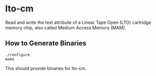 lto-cm
=======

Read and write the text attribute of a Linear Tape Open (LTO) cartridge memory chip, also called Medium Access Memory (MAM).


How to Generate Binaries
------------------------

    ./configure
    make
   
This should provide binaries for lto-cm.
